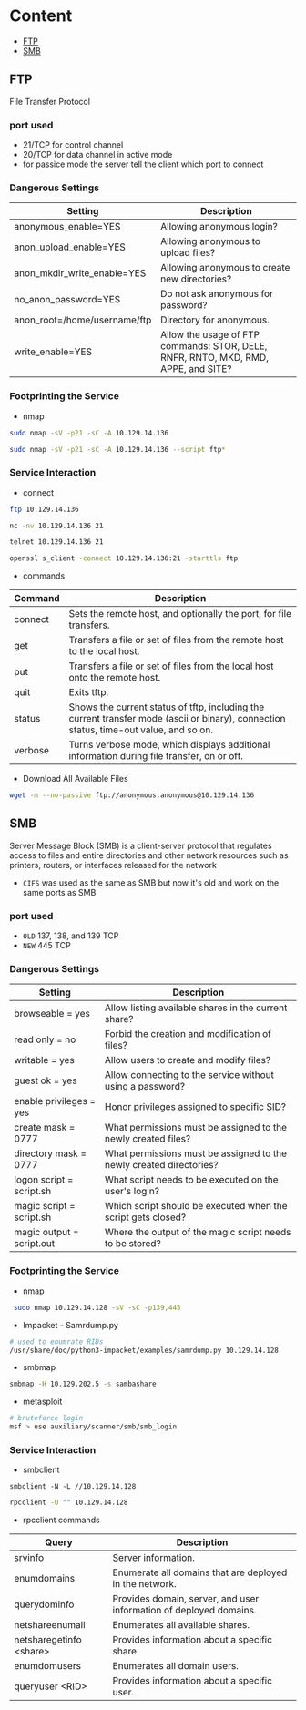 # Content 
- [FTP](#ftp)
- [SMB](#smb)

## FTP
File Transfer Protocol
### port used  
- 21/TCP for control channel
- 20/TCP for data channel in active mode
- for passice mode the server tell the client which port to connect
### Dangerous Settings
| Setting                      | Description                                              |
|------------------------------|----------------------------------------------------------|
| anonymous_enable=YES         | Allowing anonymous login?                               |
| anon_upload_enable=YES       | Allowing anonymous to upload files?                     |
| anon_mkdir_write_enable=YES | Allowing anonymous to create new directories?           |
| no_anon_password=YES         | Do not ask anonymous for password?                      |
| anon_root=/home/username/ftp| Directory for anonymous.                                 |
| write_enable=YES             | Allow the usage of FTP commands: STOR, DELE, RNFR, RNTO, MKD, RMD, APPE, and SITE? |

### Footprinting the Service
- nmap 
```bash
sudo nmap -sV -p21 -sC -A 10.129.14.136

sudo nmap -sV -p21 -sC -A 10.129.14.136 --script ftp*
```
### Service Interaction
- connect
```bash
ftp 10.129.14.136

nc -nv 10.129.14.136 21

telnet 10.129.14.136 21

openssl s_client -connect 10.129.14.136:21 -starttls ftp
```
- commands

| Command | Description                                                                                               |
|---------|-----------------------------------------------------------------------------------------------------------|
| connect | Sets the remote host, and optionally the port, for file transfers.                                         |
| get     | Transfers a file or set of files from the remote host to the local host.                                     |
| put     | Transfers a file or set of files from the local host onto the remote host.                                   |
| quit    | Exits tftp.                                                                                                |
| status  | Shows the current status of tftp, including the current transfer mode (ascii or binary), connection status, time-out value, and so on. |
| verbose | Turns verbose mode, which displays additional information during file transfer, on or off.                  |

- Download All Available Files
```bash
wget -m --no-passive ftp://anonymous:anonymous@10.129.14.136
```
## SMB
Server Message Block (SMB) is a client-server protocol that regulates access to files and entire directories and other network resources such as printers, routers, or interfaces released for the network

- `CIFS` was used as the same as SMB but now it's old and work on the same ports as SMB

### port used  
-  `OLD` 137, 138, and 139 TCP
-  `NEW` 445 TCP

### Dangerous Settings
| Setting             | Description                                                   |
|---------------------|---------------------------------------------------------------|
| browseable = yes    | Allow listing available shares in the current share?          |
| read only = no      | Forbid the creation and modification of files?                |
| writable = yes      | Allow users to create and modify files?                       |
| guest ok = yes      | Allow connecting to the service without using a password?     |
| enable privileges = yes | Honor privileges assigned to specific SID?                 |
| create mask = 0777 | What permissions must be assigned to the newly created files? |
| directory mask = 0777 | What permissions must be assigned to the newly created directories? |
| logon script = script.sh | What script needs to be executed on the user's login?     |
| magic script = script.sh | Which script should be executed when the script gets closed? |
| magic output = script.out | Where the output of the magic script needs to be stored?   |


### Footprinting the Service
- nmap
```bash
 sudo nmap 10.129.14.128 -sV -sC -p139,445
```
- Impacket - Samrdump.py
```bash
# used to enumrate RIDs
/usr/share/doc/python3-impacket/examples/samrdump.py 10.129.14.128
```
- smbmap
```bash
smbmap -H 10.129.202.5 -s sambashare
```
- metasploit
```bash
# bruteforce login
msf > use auxiliary/scanner/smb/smb_login
```
### Service Interaction
- smbclient
```
smbclient -N -L //10.129.14.128
```

```bash
rpcclient -U "" 10.129.14.128
```
- rpcclient commands

| Query               | Description                                                   |
|---------------------|---------------------------------------------------------------|
| srvinfo             | Server information.                                           |
| enumdomains         | Enumerate all domains that are deployed in the network.       |
| querydominfo        | Provides domain, server, and user information of deployed domains. |
| netshareenumall     | Enumerates all available shares.                              |
| netsharegetinfo \<share\> | Provides information about a specific share.               |
| enumdomusers        | Enumerates all domain users.                                  |
| queryuser \<RID\>     | Provides information about a specific user.                  |
